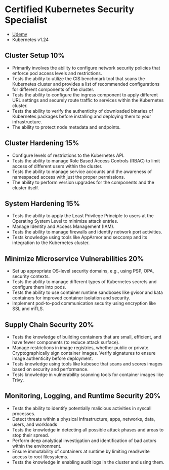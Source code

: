 # Certified Kubernetes Security Specialist

- [Udemy](https://www.udemy.com/course/certified-kubernetes-security-specialist/)
- Kubernetes v1.24

## Cluster Setup 10%
- Primarily involves the ability to configure network security policies that enforce pod access levels and restrictions.
- Tests the ability to utilize the CIS benchmark tool that scans the Kubernetes cluster and provides a list of recommended configurations for different components of the cluster.
- Tests the ability to configure the ingress component to apply different URL settings and securely route traffic to services within the Kubernetes cluster.
- Tests the ability to verify the authenticity of downloaded binaries of Kubernetes packages before installing and deploying them to your infrastructure.
- The ability to protect node metadata and endpoints.

## Cluster Hardening 15%
- Configure levels of restrictions to the Kubernetes API.
- Tests the ability to manage Role Based Access Controls (RBAC) to limit access of different users within the cluster.
- Tests the ability to manage service accounts and the awareness of namespaced access with just the proper permissions.
- The ability to perform version upgrades for the components and the cluster itself.

## System Hardening 15%
- Tests the ability to apply the Least Privilege Principle to users at the Operating System Level to minimize attack entries.
- Manage Identity and Access Management (IAM).
- Tests the ability to manage firewalls and identify network port activities.
- Tests knowledge using tools like AppArmor and seccomp and its integration to the Kubernetes cluster.

## Minimize Microservice Vulnerabilities 20%
- Set up appropriate OS-level security domains, e.g., using PSP, OPA, security contexts.
- Tests the ability to manage different types of Kubernetes secrets and configure them into pods.
- Tests the ability to use container runtime sandboxes like gvisor and kata containers for improved container isolation and security.
- Implement pod-to-pod communication security using encryption like SSL and mTLS.

## Supply Chain Security 20%
- Tests the knowledge of building containers that are small, efficient, and have fewer components (to reduce attack surface).
- Manage restrictions in image registries, whether public or private. Cryptographically sign container images. Verify signatures to ensure image authenticity before deployment.
- Tests knowledge using tools like kubesec that scans and scores images based on security and performance.
- Tests knowledge in vulnerability scanning tools for container images like Trivy.

## Monitoring, Logging, and Runtime Security 20%
- Tests the ability to identify potentially malicious activities in syscall processes.
- Detect threats within a physical infrastructure, apps, networks, data, users, and workloads
- Tests the knowledge in detecting all possible attack phases and areas to stop their spread.
- Perform deep analytical investigation and identification of bad actors within the environment.
- Ensure immutability of containers at runtime by limiting read/write access to root filesystems.
- Tests the knowledge in enabling audit logs in the cluster and using them.
